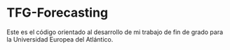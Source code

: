 # TFG-Forecasting
Este es el código orientado al desarrollo de mi trabajo de fin de grado para la Universidad Europea del Atlántico. 
